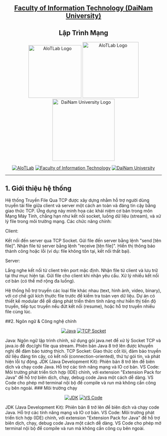 <h2 align="center">
    <a href="https://dainam.edu.vn/vi/khoa-cong-nghe-thong-tin">
     Faculty of Information Technology (DaiNam University)
    </a>
</h2>
<h2 align="center">
    Lập Trình Mạng
</h2>
<div align="center">
    <p align="center">
        <img alt="AIoTLab Logo" width="170" src="https://github.com/user-attachments/assets/711a2cd8-7eb4-4dae-9d90-12c0a0a208a2" />
        <img alt="AIoTLab Logo" width="180" src="https://github.com/user-attachments/assets/dc2ef2b8-9a70-4cfa-9b4b-f6c2f25f1660" />
        <img alt="DaiNam University Logo" width="200" src="https://github.com/user-attachments/assets/77fe0fd1-2e55-4032-be3c-b1a705a1b574" />
    </p>

[![AIoTLab](https://img.shields.io/badge/AIoTLab-green?style=for-the-badge)](https://www.facebook.com/DNUAIoTLab)
[![Faculty of Information Technology](https://img.shields.io/badge/Faculty%20of%20Information%20Technology-blue?style=for-the-badge)](https://dainam.edu.vn/vi/khoa-cong-nghe-thong-tin)
[![DaiNam University](https://img.shields.io/badge/DaiNam%20University-orange?style=for-the-badge)](https://dainam.edu.vn)

</div>

---
## 1. Giới thiệu hệ thống
Hệ thống Truyền File Qua TCP được xây dựng nhằm hỗ trợ người dùng truyền tải file giữa client và server một cách an toàn và đáng tin cậy bằng giao thức TCP. Ứng dụng này minh họa các khái niệm cơ bản trong môn Mạng Máy Tính, chẳng hạn như kết nối socket, luồng dữ liệu (stream), và xử lý file trong môi trường mạng.
Các chức năng chính:

Client:

Kết nối đến server qua TCP Socket.
Gửi file đến server bằng lệnh "send [tên file]".
Nhận file từ server bằng lệnh "receive [tên file]".
Hiển thị thông báo thành công hoặc lỗi (ví dụ: file không tồn tại, kết nối thất bại).


Server:

Lắng nghe kết nối từ client trên port mặc định.
Nhận file từ client và lưu trữ tại thư mục hiện tại.
Gửi file cho client khi nhận yêu cầu.
Xử lý nhiều kết nối cơ bản (có thể mở rộng đa luồng).



Hệ thống hỗ trợ truyền các loại file khác nhau (text, hình ảnh, video, binary), với cơ chế gửi kích thước file trước để kiểm tra toàn vẹn dữ liệu. Dự án có thiết kế modular để dễ dàng phát triển thêm tính năng như hiển thị tiến độ truyền, tiếp tục truyền nếu đứt kết nối (resume), hoặc hỗ trợ truyền nhiều file cùng lúc.

##2. Ngôn ngữ & Công nghệ chính
<div align="center">
    
[![Java](https://img.shields.io/badge/Java-ED8B00?style=for-the-badge&logo=openjdk&logoColor=white)](https://www.java.com/)
[![TCP Socket](https://img.shields.io/badge/TCP%20Socket-1572B6?style=for-the-badge&logo=network&logoColor=white)](https://docs.oracle.com/javase/8/docs/api/java/net/Socket.html) 

 </div>
Java: Ngôn ngữ lập trình chính, sử dụng gói java.net để xử lý Socket TCP và java.io để đọc/ghi file qua stream. Phiên bản Java 8 trở lên được khuyến nghị để đảm bảo tương thích.
TCP Socket: Giao thức cốt lõi, đảm bảo truyền dữ liệu đáng tin cậy, có kết nối (connection-oriented), thứ tự gói tin, và phát hiện lỗi tự động.
JDK (Java Development Kit): Phiên bản 8 trở lên để biên dịch và chạy code Java. Hỗ trợ các tính năng mạng và IO cơ bản.
VS Code: Môi trường phát triển tích hợp (IDE) chính, với extension "Extension Pack for Java" để hỗ trợ biên dịch, chạy, debug code Java một cách dễ dàng. VS Code cho phép mở terminal nội bộ để compile và run mà không cần công cụ bên ngoài.
 ### Môi trường chạy
<div align="center">


 [![JDK](https://img.shields.io/badge/JDK-4479A1?style=for-the-badge&logo=java&logoColor=white)](https://www.oracle.com/java/technologies/downloads/)
 [![VS Code](https://img.shields.io/badge/VS%20Code-007ACC?style=for-the-badge&logo=visualstudiocode&logoColor=white)](https://code.visualstudio.com/)

  </div>
 JDK (Java Development Kit): Phiên bản 8 trở lên để biên dịch và chạy code Java. Hỗ trợ các tính năng mạng và IO cơ bản.
VS Code: Môi trường phát triển tích hợp (IDE) chính, với extension "Extension Pack for Java" để hỗ trợ biên dịch, chạy, debug code Java một cách dễ dàng. VS Code cho phép mở terminal nội bộ để compile và run mà không cần công cụ bên ngoài.


